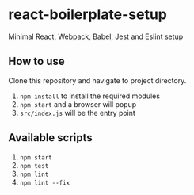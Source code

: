# react-boilerplate-setup
Minimal React, Webpack, Babel, Jest and Eslint setup

## How to use
Clone this repository and navigate to project directory.
1. `npm install` to install the required modules
2. `npm start` and a browser will popup
3. `src/index.js` will be the entry point

## Available scripts

1. `npm start`
2. `npm test`
3. `npm lint`
4. `npm lint --fix`

